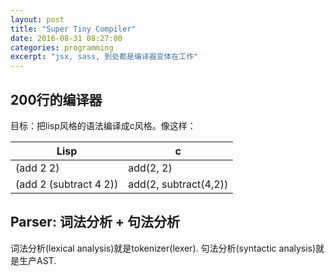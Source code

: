 ```yaml
---
layout: post
title: "Super Tiny Compiler"
date: 2016-08-31 08:27:00
categories: programming
excerpt: "jsx, sass, 到处都是编译器变体在工作"
---
```


## 200行的编译器

目标：把lisp风格的语法编译成c风格。像这样：

| Lisp                   |  c                    |
| ---------------------- | --------------------- |
| (add 2 2)              | add(2, 2)             |
| (add 2 (subtract 4 2)) | add(2, subtract(4,2)) |

## Parser: 词法分析 + 句法分析

词法分析(lexical analysis)就是tokenizer(lexer).
句法分析(syntactic analysis)就是生产AST.



